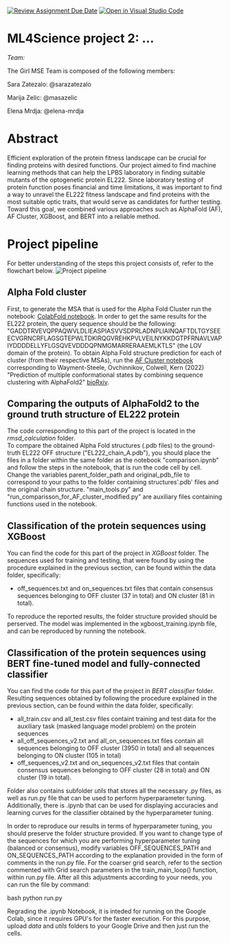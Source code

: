 [![Review Assignment Due Date](https://classroom.github.com/assets/deadline-readme-button-24ddc0f5d75046c5622901739e7c5dd533143b0c8e959d652212380cedb1ea36.svg)](https://classroom.github.com/a/fEFF99tU)
[![Open in Visual Studio Code](https://classroom.github.com/assets/open-in-vscode-718a45dd9cf7e7f842a935f5ebbe5719a5e09af4491e668f4dbf3b35d5cca122.svg)](https://classroom.github.com/online_ide?assignment_repo_id=13101974&assignment_repo_type=AssignmentRepo)

# ML4Science project 2: ...

*Team:*

The Girl MSE Team is composed of the following members:

Sara Zatezalo: @sarazatezalo

Marija Zelic: @masazelic

Elena Mrdja: @elena-mrdja

# Abstract

Efficient exploration of the protein fitness landscape can be crucial for finding proteins with desired functions. Our project aimed to find machine learning methods that can help the LPBS laboratory in finding suitable mutants of the optogenetic protein EL222. Since laboratory testing of protein function poses financial and time limitations, it was important to find a way to unravel the EL222 fitness landscape and find proteins with the most suitable optic traits, that would serve as candidates for further testing. Toward this goal, we combined various approaches such as AlphaFold (AF), AF Cluster, XGBoost, and BERT into a reliable method.

# Project pipeline

For better understanding of the steps this project consists of, refer to the flowchart below.
![Project pipeline](relative%20path/to/Project%20pipeline.png?raw=true "Title")

## Alpha Fold cluster

First, to generate the MSA that is used for the Alpha Fold Cluster run the notebook: [ColabFold notebook](https://colab.research.google.com/github/sokrypton/ColabFold/blob/main/AlphaFold2.ipynb). In order to get the same results for the EL222 protein, the query sequence should be the following: "GADDTRVEVQPPAQWVLDLIEASPIASVVSDPRLADNPLIAINQAFTDLTGYSEEECVGRNCRFLAGSGTEPWLTDKIRQGVREHKPVLVEILNYKKDGTPFRNAVLVAPIYDDDDELLYFLGSQVEVDDDQPNMGMARRERAAEMLKTLS" (the LOV domain of the protein). 
To obtain Alpha Fold structure prediction for each of cluster (from their respective MSAs), run the [AF Cluster notebook](https://colab.research.google.com/github/HWaymentSteele/AF_Cluster/blob/main/AFcluster.ipynb) corresponding to Wayment-Steele, Ovchinnikov, Colwell, Kern (2022) "Prediction of multiple conformational states by combining sequence clustering with AlphaFold2" [bioRxiv](https://www.biorxiv.org/content/10.1101/2022.10.17.512570v1).

## Comparing the outputs of AlphaFold2 to the ground truth structure of EL222 protein  

The code corresponding to this part of the project is located in the *rmsd_calculation* folder.  
To compare the obtained Alpha Fold structures (.pdb files) to the ground-truth EL222 OFF structure ("EL222_chain_A.pdb"), you should place the files in a folder within the same folder as the notebook "comparison.ipynb"  and follow the steps in the notebook, that is run the code cell by cell. Change the variables parent_folder_path and original_pdb_file to correspond to your paths to the folder containing structures'.pdb' files and the original chain structure. "main_tools.py" and "run_comparisson_for_AF_cluster_modified.py" are auxiliary files containing functions used in the notebook.  

## Classification of the protein sequences using XGBoost

You can find the code for this part of the project in *XGBoost* folder. The sequences used for training and testing, that were found by using the procedure explained in the previous section, can be found within the data folder, specifically:
- off_sequences.txt and on_sequences.txt files that contain consensus sequences belonging to OFF cluster (37 in total) and ON cluster (81 in total).

To reproduce the reported results, the folder structure provided should be perserved. The model was implemented in the xgboost_training.ipynb file, and can be reproduced by running the notebook. 

## Classification of the protein sequences using BERT fine-tuned model and fully-connected classifier   

You can find the code for this part of the project in *BERT classifier* folder. Resulting sequences obtained by following the procedure explained in the previous section, can be found within the data folder, specifically:  

- all_train.csv and all_test.csv files containt training and test data for the auxiliary task (masked language model problem) on the protein sequences  
- all_off_sequences_v2.txt and all_on_sequences.txt files contain all sequences belonging to OFF cluster (3950 in total) and all sequences belonging to ON cluster (105 in total)
- off_sequences_v2.txt and on_sequences_v2.txt files that contain consensus sequences belonging to OFF cluster (28 in total) and ON cluster (19 in total).  

Folder also contains subfolder *utils* that stores all the necessary .py files, as well as run.py file that can be used to perform hyperparameter tuning. Additionally, there is .ipynb that can be used for displaying accuracies and learning curves for the classifier obtained by the hyperparameter tuning.  

In order to reproduce our results in terms of hyperparameter tuning, you should preserve the folder structure provided. If you want to change type of the sequences for which you are performing hyperparameter tuning (balanced or consensus), modify variables OFF_SEQUENCES_PATH and ON_SEQUENCES_PATH according to the explanation provided in the form of comments in the run.py file.
For the coarser grid search, refer to the section commented with Grid search parameters in the train_main_loop() function, within run.py file. After all this adjustments according to your needs, you can run the file by command:  

bash
python run.py
  
Regrading the .ipynb Notebook, it is inteded for running on the Google Colab, since it requires GPU's for the faster execution. For this purpose, upload *data* and *utils* folders to your Google Drive and then just run the cells.

